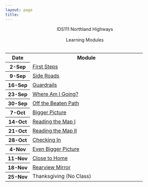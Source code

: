 ```yaml
---
layout: page
title: 
---
```


<div class="main-explain-area jumbotron">
  <p align="center">IDS111 Northland Highways<br> <br>Learning Modules<br><br></p>
</div>

<table width="100%">
<tr><th width="18%">Date</th><th width="82%">Module</th></tr>
<tr><th>2-Sep</th><td><a href="modules/01_First_Steps">First Steps</a></td></tr>
<tr><th>9-Sep</th><td><a href="modules/02_Side_Roads">Side Roads</a></td></tr>
<tr><th>16-Sep</th><td><a href="modules/03_Guardrails">Guardrails</a></td></tr>
<tr><th>23-Sep</th><td><a href="modules/04_Careers">Where Am I Going?</a></td></tr>
<tr><th>30-Sep</th><td><a href="modules/05_Pathways">Off the Beaten Path</a></td></tr>
<tr><th>7-Oct</th><td><a href="modules/06_Inequality">Bigger Picture</a></td></tr>
<tr><th>14-Oct</th><td><a href="modules/07_Advising">Reading the Map I</a></td></tr>
<tr><th>21-Oct</th><td><a href="modules/08_Advising">Reading the Map II</a></td></tr>
<tr><th>28-Oct</th><td><a href="modules/09_OneOnOne">Checking In</a></td></tr>
<tr><th>4-Nov</th><td><a href="modules/10_Climate">Even Bigger Picture</a></td></tr>
<tr><th>11-Nov</th><td><a href="modules/11_Anishinabe">Close to Home</a></td></tr>
<tr><th>18-Nov</th><td><a href="modules/12_Final">Rearview Mirror</a></td></tr>
<tr><th>25-Nov</th><td>Thanksgiving (No Class)</td></tr>
</table>
